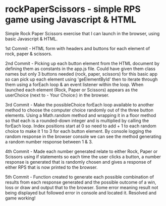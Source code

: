 # rockPaperScissors - simple RPS game using Javascript & HTML
Simple Rock Paper Scissors exercise that I can launch in the browser, using basic Javascript & HTML.

1st Commit - HTML form with headers and buttons for each element of rock, paper & scissors.

2nd Commit - Picking up each button element from the HTML document by defining them as constants in the app.js file. Could have given them class names but only 3 buttons needed (rock, paper, scissors) for this basic app so can pick up each element using 'geElementById' then to iterate through them using a forEach loop & an event listener within the loop. When launched each element (Rock, Paper or Scissors) appears as the userChoice (next to - Your Choice:) in the browser.

3rd Commit - Make the possibleChoice forEach loop available to another method to choose the computer choice randomly out of the three button elements. Using a Math.random method and wrapping it in a floor method so that each is a rounded-down integer and is multiplied by calling the forEach loop. Index positions start at 0 so need to add + 1 to each random choice to make it 1 to 3 for each button element. By console logging the random response in the browser console we can see the method generating a random number response between 1 & 3.

4th Commit - Made each number generated relate to either Rock, Paper or Scissors using if statements so each time the user clicks a button, a number response is generated that is randomly chosen and gives a response of either RPS that is now printed to the browser.

5th Commit - Function created to generate each possible combination of results from each response generated and the possible outcome of a win, loss or draw and output that to the browser. Some error meaning result not being displayed but followed error in console and located it. Resolved and game working!